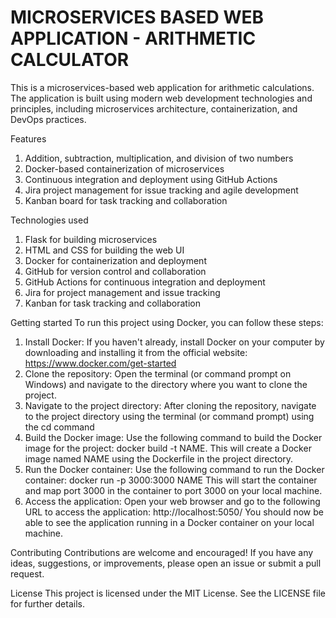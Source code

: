 <H1>MICROSERVICES BASED WEB APPLICATION - ARITHMETIC CALCULATOR</H1>
This is a microservices-based web application for arithmetic calculations. The application is built using modern web development technologies and principles, including microservices architecture, containerization, and DevOps practices.

Features<br/>
1. Addition, subtraction, multiplication, and division of two numbers<br/>
2. Docker-based containerization of microservices<br/>
3. Continuous integration and deployment using GitHub Actions <br/>
4. Jira project management for issue tracking and agile development<br/>
5. Kanban board for task tracking and collaboration<br/>

Technologies used<br/>
1. Flask for building microservices<br/>
2. HTML and CSS for building the web UI<br/>
3. Docker for containerization and deployment<br/>
4. GitHub for version control and collaboration<br/>
5. GitHub Actions for continuous integration and deployment<br/>
6. Jira for project management and issue tracking<br/>
7. Kanban for task tracking and collaboration<br/>

Getting started
To run this project using Docker, you can follow these steps:
1. Install Docker: If you haven't already, install Docker on your computer by downloading and installing it from the official website: https://www.docker.com/get-started
2. Clone the repository: Open the terminal (or command prompt on Windows) and navigate to the directory where you want to clone the project. 
3. Navigate to the project directory: After cloning the repository, navigate to the project directory using the terminal (or command prompt) using the cd command
4. Build the Docker image: Use the following command to build the Docker image for the project:
docker build -t NAME. 
This will create a Docker image named NAME using the Dockerfile in the project directory.
5. Run the Docker container: Use the following command to run the Docker container:
docker run -p 3000:3000 NAME 
This will start the container and map port 3000 in the container to port 3000 on your local machine.
6. Access the application: Open your web browser and go to the following URL to access the application:
http://localhost:5050/ 
You should now be able to see the application running in a Docker container on your local machine.

Contributing
Contributions are welcome and encouraged! If you have any ideas, suggestions, or improvements, please open an issue or submit a pull request.

License
This project is licensed under the MIT License. See the LICENSE file for further details.

